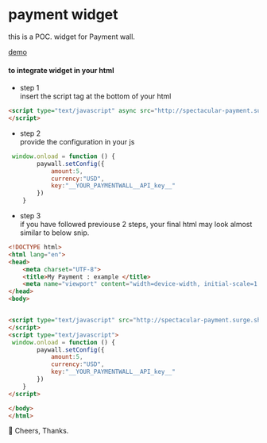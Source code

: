 # payment widget

this is a POC. widget for Payment wall.<br/>

[demo](http://spectacular-payment.surge.sh/example/)


#### to integrate widget in your html

- step 1 <br/>
insert the script tag  at the bottom of your html
```html
<script type="text/javascript" async src="http://spectacular-payment.surge.sh/widget-bundle.js">
</script>
```
- step 2 <br/>
provide the configuration in your js
```javascript
 window.onload = function () {
        paywall.setConfig({
            amount:5,
            currency:"USD",
            key:"__YOUR_PAYMENTWALL__API_key__"
        })
    }
```
- step 3 <br/>
    if you have followed previouse 2 steps, your final html may look almost similar to below snip.
```html
<!DOCTYPE html>
<html lang="en">
<head>
    <meta charset="UTF-8">
    <title>My Payment : example </title>
    <meta name="viewport" content="width=device-width, initial-scale=1.0">
</head>
<body>


<script type="text/javascript" src="http://spectacular-payment.surge.sh/widget-bundle.js">
</script>
<script type="text/javascript">
 window.onload = function () {
        paywall.setConfig({
            amount:5,
            currency:"USD",
            key:"__YOUR_PAYMENTWALL__API_key__"
        })
    }
</script>

</body>
</html>
```


🍷 Cheers, Thanks.
